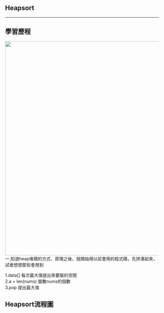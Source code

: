 ## Heapsort
---------------------





## 學習歷程
<img src="https://github.com/weberliao/Data-structure-and-Algorithm/blob/README.md/85390.jpg" height='700' weight='550'>
一.知道heap堆積的方式、原理之後，就開始用以前會用的程式碼，先拼湊起來，試者想想那些會用到

1.data[]    每次最大值提出來要裝的空間       
2.a = len(nums)  變數nums的個數    
3.pop           提出最大值                













## Heapsort流程圖
